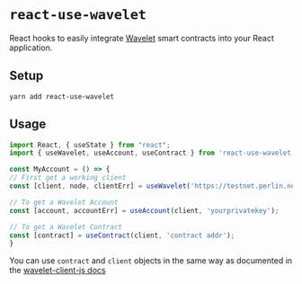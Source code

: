 # `react-use-wavelet`

React hooks to easily integrate [Wavelet](https://wavelet.perlin.net) smart contracts into your React application. 

## Setup

```shell
yarn add react-use-wavelet
```

## Usage

```javascript
import React, { useState } from "react";
import { useWavelet, useAccount, useContract } from 'react-use-wavelet';

const MyAccount = () => {
// First get a working client
const [client, node, clientErr] = useWavelet('https://testnet.perlin.net');

// To get a Wavelet Account
const [account, accountErr] = useAccount(client, 'yourprivatekey');

// To get a Wavelet Contract
const [contract] = useContract(client, 'contract addr');
}
```

You can use `contract` and `client` objects in the same way as documented in the [wavelet-client-js docs](https://github.com/perlin-network/wavelet-client-js)
